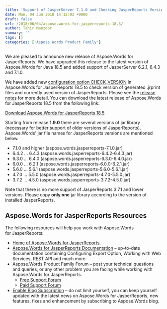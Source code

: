 ```yaml
---
title: 'Support of JasperServer 7.1.0 and Checking JasperReports Version'
date: Mon, 04 Jun 2018 14:12:03 +0000
draft: false
url: /2018/06/04/aspose.words-for-jasperreports-18.5/
author: Tahir Manzoor
summary: ''
tags: []
categories: ['Aspose.Words Product Family']
---
```


We are pleased to announce new release of Aspose.Words for JasperReports. We have upgraded this release to the latest version of Aspose.Words for Java 18.5 and added support of JasperServer 6.2.1, 6.4.3 and 7.1.0. 

We have added new [configuration option CHECK\_VERSION][1] in Aspose.Words for JasperReports 18.5 to check version of generated .jrprint files and currently used version of JasperReports. Please see the [release notes][2] for more detail. You can download the latest release of Aspose.Words for JasperReports 18.5 from the following link:

[Download Aspose.Words for JasperReports 18.5][3]

Starting from release **1.9.0** there are several versions of jar library (necessary for better support of older versions of JasperReports). Aspose.Words' jar file names for JasperReports versions are mentioned below. 

*   7.1.0 and higher (aspose.words.jasperreports-7.1.0.jar)
*   6.4.2 ... 6.4.3 (aspose.words.jasperreports-6.4.2-6.4.3.jar)
*   6.3.0 ... 6.4.0 (aspose.words.jasperreports-6.3.0-6.4.0.jar)
*   6.0.0 ... 6.2.1 (aspose.words.jasperreports-6.0.0-6.2.1.jar)
*   5.6.0 ... 5.6.1 (aspose.words.jasperreports-5.6.0-5.6.1.jar)
*   4.7.0 ... 5.5.0 (aspose.words.jasperreports-4.7.0-5.5.0.jar)
*   3.7.2 ... 4.5.0 (aspose.words.jasperreports-3.7.2-4.5.0.jar)

Note that there is no more support of JasperReports 3.7.1 and lower versions. Please copy **only one** jar library according to the version of installed JasperReports.

## Aspose.Words for JasperReports Resources

The following resources will help you work with Aspose.Words for JasperReports:

*   [Home of Aspose.Words for JasperReports][4].
*   [Aspose.Words for JasperReports Documentation][5] – up-to-date documentation containing Configuring Export Option, Working with Web Services, REST API and much more.
*   Aspose.Words Product Family Forum – post your technical questions and queries, or any other problem you are facing while working with Aspose.Words for JasperReports.
    *   [Free Support Forum][6]
    *   [Paid Support Forum][7]
*   [Enable Blog Subscription][8] – do not limit yourself, you can keep yourself updated with the latest news on Aspose.Words for JasperReports, new features, fixes and enhancement by subscribing to Aspose.Words blog.




[1]: https://docs.aspose.com/display/wordsjasperreports/Check+Version
[2]: https://docs.aspose.com/display/wordsjasperreports/Aspose.Words+for+JasperReports+18.5+Release+Notes
[3]: https://downloads.aspose.com/words/jasperreports/new-releases/aspose.words-for-jasperreports-18.5/
[4]: https://products.aspose.com/words/jasperreports
[5]: https://docs.aspose.com/display/wordsjasperreports/Home
[6]: https://forum.aspose.com/c/words
[7]: https://helpdesk.aspose.com/
[8]: https://blog.aspose.com/category/aspose-products/aspose-words-product-family/




